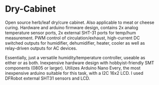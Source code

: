 # Dry-Cabinet

Open source herb/leaf dry/cure cabinet. Also applicable to meat or cheese curing.  Hardware and arduino firmware design, contains 2x analog temperature sensor ports, 2x external SHT-31 ports for temp/hum measurement. PWM control of circulation/exhaust, high-current DC switched outputs for humidifier, dehumidifier, heater, cooler as well as relay-driven outputs for AC devices. 

Essentially, just a versatile humidity/temperature controller, useable as either or as both. Inexpensive hardware design with hobbyist-friendly SMT components (0805 or larger). Utilizes Arduino Nano Every, the most inexpensive arduino suitable for this task, with a I2C 16x2 LCD. I used DFRobot external SHT31 sensors and LCD.
